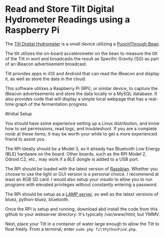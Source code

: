 # Read and Store Tilt Digital Hydrometer Readings using a Raspberry Pi

The [Tilt Digital Hydrometer](http://tilthydrometer.com/products/brewometer) is a small device utilizing a [PunchThrough Bean](https://punchthrough.com/bean).

The tilt utilizes the on-board accelerometer on the bean to measure the tilt of the Tilt in wort and broadcasts the result as Specific Gravity (SG) as part of an iBeacon advertisement broadcast.

Tilt provides apps in iOS and Android that can read the iBeacon and display it, as well as store the data in the cloud.

This software utilizes a Raspberry Pi (RPi), or similar device, to capture the iBeacon advertisements and store the data locally in a MySQL database. It also provides code that will display a simple local webpage that has a real-time graph of the fermentation progress.

#Initial Setup

You should have some experience setting up a Linux distribution, and know how to set permissions, read logs, and troubleshoot. If you are a complete noob at these items, it may be worth your while to get a more experienced friend to assist you.

The RPi ideally should be a Model 3, as it already has Bluetooth Low Energy (BLE) hardware on the board. Other boards, such as the RPI Model 2, Odroid C2, etc., may work if a BLE dongle is added to a USB port.

The RPi should be loaded with the latest version of [Raspbian](https://www.raspberrypi.org/downloads/raspbian/). Whether you choose to use the light or GUI version is a personal choice. I recommend at least an 8GB SD card. I would also setup your visudo to allow you to run programs with elevated privileges without constantly entering a password.

The RPi should be setup as a [LAMP server](https://www.element14.com/community/community/raspberry-pi/raspberrypi_projects/blog/2014/02/24/raspberry-pi-as-a-lamp-server), as well as the latest versions of bluez, python-bluez, bluetooth.

Once the RPi is setup and running, download abd install the code from this github to your webserver directory. It's typically /var/www/html, but YMMV.

Next, place your Tilt in a container of water large enough to allow the Tilt to float freely.
From a terminal, enter `sudo php TiltPythonFind.php`.
